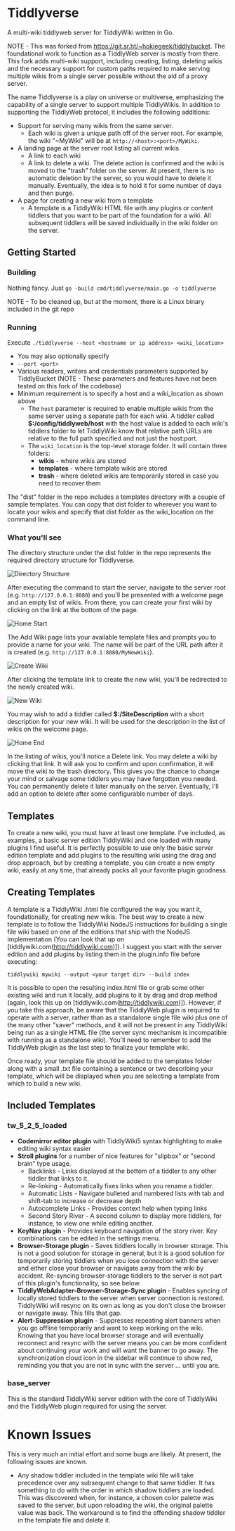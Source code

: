 # Tiddlyverse
A multi-wiki tiddlyweb server for TiddlyWiki written in Go.

NOTE - This was forked from https://git.sr.ht/~hokiegeek/tiddlybucket. The foundational work to function as a TiddlyWeb server is mostly from there. This fork adds multi-wiki support, including creating, listing, deleting wikis and the necessary support for custom paths required to make serving multiple wikis from a single server possible without the aid of a proxy server.

The name Tiddlyverse is a play on universe or multiverse, emphasizing the capability of a single server to support multiple TiddlyWikis. In addition to supporting the TiddlyWeb protocol, it includes the following additions:

- Support for serving many wikis from the same server. 
  - Each wiki is given a unique path off of the server root. For example, the wiki "~MyWiki" will be at `http://<host>:<port>/MyWiki`. 
- A landing page at the server root listing all current wikis
  - A link to each wiki
  - A link to delete a wiki. The delete action is confirmed and the wiki is moved to the "trash" folder on the server. At present, there is no automatic deletion by the server, so you would have to delete it manually. Eventually, the idea is to hold it for some number of days and then purge. 
- A page for creating a new wiki from a template
  - A template is a TiddlyWiki HTML file with any plugins or content tiddlers that you want to be part of the foundation for a wiki. All subsequent tiddlers will be saved individually in the wiki folder on the server.

## Getting Started

### Building

Nothing fancy. Just `go -build cmd/tiddlyverse/main.go -o tiddlyverse`

NOTE - To be cleaned up, but at the moment, there is a Linux binary included in the git repo

### Running

Execute `./tiddlyverse --host <hostname or ip address> <wiki_location>`

- You may also optionally specify 
- `--port <port>` 
- Various readers, writers and credentials parameters supported by TiddlyBucket (NOTE - These parameters and features have not been tested on this fork of the codebase)
- Minimum requirement is to specify a host and a wiki_location as shown above
  - The `host` parameter is required to enable multiple wikis from the same server using a separate path for each wiki. A tiddler called **$:/config/tiddlyweb/host** with the host value is added to each wiki's tiddlers folder to let TiddlyWiki know that relative path URLs are relative to the full path specified and not just the host:port.
  - The `wiki_location` is the top-level storage folder. It will contain three folders: 
    - **wikis** - where wikis are stored
    - **templates** - where template wikis are stored
    - **trash** - where deleted wikis are temporarily stored in case you need to recover them

The "dist" folder in the repo includes a templates directory with a couple of sample templates. You can copy that dist folder to wherever you want to locate your wikis and specify that dist folder as the wiki_location on the command line. 

### What you'll see

The directory structure under the dist folder in the repo represents the required directory structure for Tiddlyverse. 

![Directory Structure](/assets/images/directories.png)

After executing the command to start the server, navigate to the server root (e.g. `http://127.0.0.1:8080`) and you'll be presented with a welcome page and an empty list of wikis. From there, you can create your first wiki by clicking on the link at the bottom of the page. 

![Home Start](/assets/images/home_start.png)

The Add Wiki page lists your available template files and prompts you to provide a name for your wiki. The name will be part of the URL path after it is created (e.g. `http://127.0.0.1:8080/MyNewWiki`). 

![Create Wiki](/assets/images/create_wiki.png)

After clicking the template link to create the new wiki, you'll be redirected to the newly created wiki. 

![New Wiki](/assets/images/new_wiki.png)

You may wish to add a tiddler called **$:/SiteDescription** with a short description for your new wiki. It will be used for the description in the list of wikis on the welcome page. 

![Home End](/assets/images/home_end.png)

In the listing of wikis, you'll notice a Delete link. You may delete a wiki by clicking that link. It will ask you to confirm and upon confirmation, it will move the wiki to the trash directory. This gives you the chance to change your mind or salvage some tiddlers you may have forgotten you needed. You can permanently delete it later manually on the server. Eventually, I'll add an option to delete after some configurable number of days. 

## Templates

To create a new wiki, you must have at least one template. I've included, as examples, a basic server edition TiddlyWiki and one loaded with many plugins I find useful. It is perfectly possible to use only the basic server edition template and add plugins to the resulting wiki using the drag and drop approach, but by creating a template, you can create a new empty wiki, easily at any time, that already packs all your favorite plugin goodness. 

## Creating Templates

A template is a TiddlyWiki .html file configured the way you want it, foundationally, for creating new wikis. The best way to create a new template is to follow the TiddlyWiki NodeJS instructions for building a single file wiki based on one of the editions that ship with the NodeJS implementation (You can look that up on [tiddlywiki.com(http://tiddlywiki.com)]). I suggest you start with the server edition and add plugins by listing them in the plugin.info file before executing: 

`tiddlywiki mywiki --output <your target dir> --build index`

It is possible to open the resulting index.html file or grab some other existing wiki and run it locally, add plugins to it by drag and drop method (again, look this up on [tiddlywiki.com(http://tiddlywiki.com)]). However, if you take this approach, be aware that the TiddlyWeb plugin is required to operate with a server, rather than as a standalone single file wiki plus one of the many other "saver" methods, and it will not be present in any TiddlyWiki being run as a single HTML file (the server sync mechanism is incompatible with running as a standalone wiki). You'll need to remember to add the TiddlyWeb plugin as the last step to finalize your template wiki. 

Once ready, your template file should be added to the templates folder along with a small .txt file containing a sentence or two describing your template, which will be displayed when you are selecting a template from which to build a new wiki. 

## Included Templates

### tw_5_2_5_loaded
- **Codemirror editor plugin** with TiddlyWiki5 syntax highlighting to make editing wiki syntax easier
- **Stroll plugins** for a number of nice features for "slipbox" or "second brain" type usage. 
  - Backlinks - Links displayed at the bottom of a tiddler to any other tiddler that links to it. 
  - Re-linking - Automatically fixes links when you rename a tiddler. 
  - Automatic Lists - Navigate bulleted and numbered lists with tab and shift-tab to increase or decrease depth
  - Autocomplete Links - Provides context help when typing links
  - Second Story River - A second column to display more tiddlers, for instance, to view one while editing another. 
- **KeyNav plugin** - Provides keyboard navigation of the story river. Key combinations can be edited in the settings menu.
- **Browser-Storage plugin** - Saves tiddlers locally in browser storage. This is not a good solution for storage in general, but it is a good solution for temporarily storing tiddlers when you lose connection with the server and either close your browser or navigate away from the wiki by accident. Re-syncing browser-storage tiddlers to the server is not part of this plugin's functionality, so see below. 
- **TiddlyWebAdapter-Browser-Storage-Sync plugin** - Enables syncing of locally stored tiddlers to the server when server connection is restored. TiddlyWiki will resync on its own as long as you don't close the browser or navigate away. This fills that gap. 
- **Alert-Suppression plugin** - Suppresses repeating alert banners when you go offline temporarily and want to keep working on the wiki. Knowing that you have local browser storage and will eventually reconnect and resync with the server means you can be more confident about continuing your work and will want the banner to go away. The synchronization cloud icon in the sidebar will continue to show red, reminding you that you are not in sync with the server ... until you are. 

### base_server

This is the standard TiddlyWiki server edition with the core of TiddlyWiki and the TiddlyWeb plugin required for using the server. 

# Known Issues

This is very much an initial effort and some bugs are likely. At present, the following issues are known. 

- Any shadow tiddler included in the template wiki file will take precedence over any subsequent change to that same tiddler. It has something to do with the order in which shadow tiddlers are loaded. This was discovered when, for instance, a chosen color palette was saved to the server, but upon reloading the wiki, the original palette value was back. The workaround is to find the offending shadow tiddler in the template file and delete it. 

 
